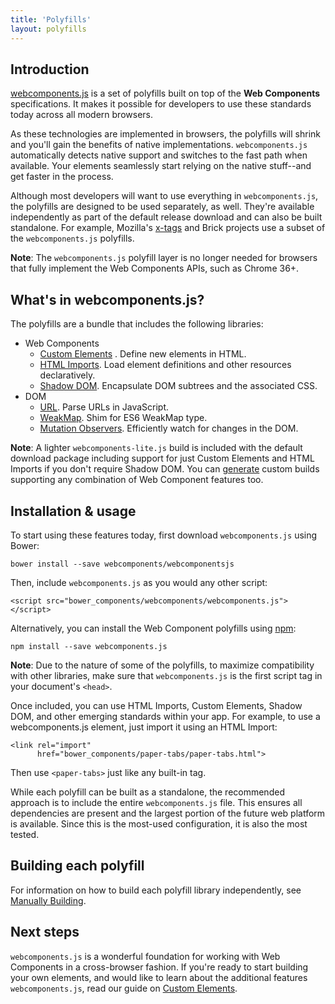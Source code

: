 ```yaml
---
title: 'Polyfills'
layout: polyfills
---
```


## Introduction

[webcomponents.js](https://github.com/WebComponents/webcomponents.js) is a set of polyfills built on top of the **Web Components** specifications. It makes it possible for developers to use these standards today across all modern browsers.

As these technologies are implemented in browsers, the polyfills will shrink and you'll gain the benefits of native implementations. `webcomponents.js` automatically detects native support and switches to the fast path when available. Your elements seamlessly start relying on the native stuff--and get faster in the process.

Although most developers will want to use everything in `webcomponents.js`, the polyfills are designed to be used separately, as well. They're available independently as part of the default release download and can also be built standalone. For example, Mozilla's [x-tags](http://www.x-tags.org/) and Brick projects use a subset of the `webcomponents.js` polyfills.

**Note**: The `webcomponents.js` polyfill layer is no longer needed for browsers that fully implement the Web Components APIs, such as Chrome 36+.

## What's in webcomponents.js?

The polyfills are a bundle that includes the following libraries:

- Web Components
  - [Custom Elements](/polyfills/custom-elements/) . Define new elements in HTML.
  - [HTML Imports](/polyfills/html-imports/). Load element definitions and other resources declaratively.
  - [Shadow DOM](/polyfills/shadow-dom/). Encapsulate DOM subtrees and the associated CSS.
- DOM
  - [URL](https://github.com/Polymer/URL). Parse URLs in JavaScript.
  - [WeakMap](https://github.com/Polymer/WeakMap). Shim for ES6 WeakMap type.
  - [Mutation Observers](https://github.com/Polymer/MutationObservers). Efficiently watch for changes in the DOM.

**Note**: A lighter `webcomponents-lite.js` build is included with the default download package including support for just Custom Elements and HTML Imports if you don't require Shadow DOM. You can [generate](https://github.com/WebComponents/webcomponentsjs#manually-building) custom builds supporting any combination of Web Component features too.

## Installation & usage

To start using these features today, first download `webcomponents.js` using Bower:

    bower install --save webcomponents/webcomponentsjs

Then, include `webcomponents.js` as you would any other script:

    <script src="bower_components/webcomponents/webcomponents.js"></script>

Alternatively, you can install the Web Component polyfills using [npm](http://npmjs.org):

    npm install --save webcomponents.js

**Note**: Due to the nature of some of the polyfills, to maximize compatibility with other libraries, make sure that `webcomponents.js` is the first script tag in your document's `<head>`.

Once included, you can use HTML Imports, Custom Elements, Shadow DOM, and other emerging standards within your app. For example, to use a webcomponents.js element, just import it using an HTML Import:

    <link rel="import"
          href="bower_components/paper-tabs/paper-tabs.html">

Then use `<paper-tabs>` just like any built-in tag.

While each polyfill can be built as a standalone, the recommended approach is to include the entire `webcomponents.js` file. This ensures all dependencies are present and the largest portion of the future web platform is available. Since this is the most-used configuration, it is also the most tested.

## Building each polyfill

For information on how to build each polyfill library independently, see [Manually Building](https://github.com/WebComponents/webcomponentsjs#manually-building).

## Next steps

`webcomponents.js` is a wonderful foundation for working with Web Components in a cross-browser fashion. If you're ready to start building your own elements, and would like to learn about the additional features `webcomponents.js`, read our guide on [Custom Elements](/polyfills/custom-elements/).
